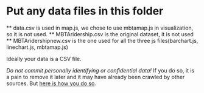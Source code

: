 # Put any data files in this folder
** data.csv is used in map.js, we chose to use mbtamap.js in visualization, so it is not used.
** MBTAridership.csv is the original dataset, it is not used
** MBTAridershipnew.csv is the one used for all the three js files(barchart.js, linechart.js, mbtamap.js)

Ideally your data is a CSV file.

*Do not commit personally identifying or confidential data!*
If you do so, it is a pain to remove it later and it may have already been crawled by other sources. But [here is how you do so](https://help.github.com/en/github/authenticating-to-github/removing-sensitive-data-from-a-repository).